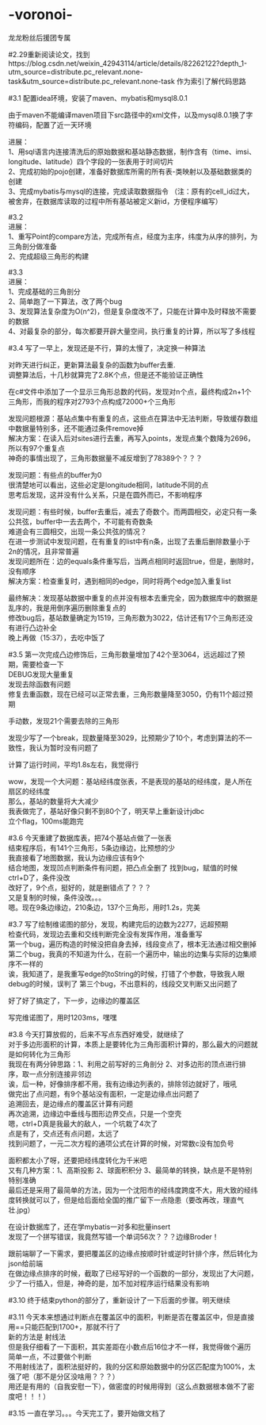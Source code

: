 # -voronoi-
龙龙粉丝后援团专属

#2.29重新阅读论文，找到https://blog.csdn.net/weixin_42943114/article/details/82262122?depth_1-utm_source=distribute.pc_relevant.none-task&utm_source=distribute.pc_relevant.none-task
作为索引了解代码思路

#3.1 
配置idea环境，安装了maven、mybatis和mysql8.0.1

由于maven不能编译maven项目下src路径中的xml文件，以及mysql8.0.1换了字符编码，配置了近一天环境 
 
进展：  
1、用sql语言内连接清洗后的原始数据和基站静态数据，制作含有（time、imsi、longitude、latitude）四个字段的一张表用于时间切片  
2、完成初始的pojo创建，准备好数据库所需的所有表-类映射以及基础数据类的创建  
3、完成mybatis与mysql的连接，完成读取数据指令
（注：原有的cell_id过大，被舍弃，在数据库读取的过程中所有基站被定义新id，方便程序编写）
      
#3.2  
进展：  
1、重写Point的compare方法，完成所有点，经度为主序，纬度为从序的排列，为三角剖分做准备  
2、完成超级三角形的构建  

#3.3  
进展：  
1、完成基础的三角剖分  
2、简单跑了一下算法，改了两个bug  
3、发现算法复杂度为O(n^2)，但是复杂度改不了，只能在计算中及时释放不需要的数据  
4、对最复杂的部分，每次都要开辟大量空间，执行重复的计算，所以写了多线程

#3.4
写了一早上，发现还是不行，算的太慢了，决定换一种算法  

对昨天进行纠正，更新算法最复杂的函数为buffer去重.  
调整算法后，十几秒就算完了2.8K个点，但是还不能验证正确性  

在c#文件中添加了一个显示三角形总数的代码，发现对n个点，最终构成2n+1个三角形，而我的程序对2793个点构成72000+个三角形  

发现问题根源：基站点集中有重复的点，这些点在算法中无法判断，导致缓存数组中数据量特别多，还不能通过条件remove掉  
解决方案：在读入后对sites进行去重，再写入points，发现点集个数降为2696，所以有97个重复点  
神奇的事情出现了，三角形数据量不减反增到了78389个？？？

发现问题：有些点的buffer为0  
很清楚地可以看出，这些必定是longitude相同，latitude不同的点  
思考后发现，这并没有什么关系，只是在圆外而已，不影响程序 

发现问题：有些时候，buffer去重后，减去了奇数个。而两圆相交，必定只有一条公共弦，buffer中一去去两个，不可能有奇数条  
难道会有三圆相交，出现一条公共弦的情况？  
在进一步测试中发现问题，在有重复的list中有n条，出现了去重后删除数量小于2n的情况，且非常普遍  
发现问题所在：边的equals条件重写后，当两点相同时返回true，但是，删除时，没有顺序  
解决方案：检查重复时，遇到相同的edge，同时将两个edge加入重复list

最终解决：发现基站数据中重复的点并没有根本去重完全，因为数据库中的数据是乱序的，我是用倒序遍历删除重复点的  
修改bug后，基站数量确定为1519，三角形数为3022，估计还有17个三角形还没有进行凸边补全  
晚上再做（15:37），去吃中饭了

#3.5
第一次完成凸边修饰后，三角形数量增加了42个至3064，远远超过了预期，需要检查一下  
DEBUG发现大量重复  
发现去除函数有问题  
修复去重函数，现在已经可以正常去重，三角形数量降至3050，仍有11个超过预期  

手动数，发现21个需要去除的三角形

发现少写了一个break，现数量降至3029，比预期少了10个，考虑到算法的不一致性，我认为暂时没有问题了  

计算了运行时间，平均1.8s左右，我觉得行

wow，发现一个大问题：基站经纬度张表，不是表现的基站的经纬度，是人所在扇区的经纬度  
那么，基站的数量将大大减少  
我表做完了，基站好像只剩不到80个了，明天早上重新设计jdbc  
立个flag，100ms能跑完

#3.6
今天重建了数据库表，把74个基站点做了一张表  
结束程序后，有141个三角形，5条边缘边，比预想的少  
我直接看了地图数据，我认为边缘应该有9个  
结合地图，发现凹点判断条件有问题，把凸点全删了 
找到bug，赋值的时候ctrl+D了，条件没改  
改好了，9个点，挺好的，就是删错点了？？？  
又是复制的时候，条件没改。。。  
嗯。现在9条边缘边，210条边，137个三角形，用时1.2s，完美

#3.7
写了绘制维诺图的部分，发现，构建完后的边数为2277，远超预期  
检查代码，发现边去重和交线判断完全没有发挥作用，准备重写  
第一个bug，遍历构造的时候没把自身去掉，线段变点了，根本无法通过相交删掉  
第二个bug，我真的不知道为什么，在前一个遍历中，输出的边集与实际的边集顺序不一样的  
诶，我知道了，是我重写edge的toString的时候，打错了个参数，导致我人眼debug的时候，误判了
第三个bug，不出意料的，线段交叉判断又出问题了

好了好了搞定了，下一步，边缘边的覆盖区

写完维诺图了，用时1203ms，嘿嘿

#3.8
今天打算放假的，后来不写点东西好难受，就继续了  
对于多边形面积的计算，本质上是要转化为三角形面积计算的，那么最大的问题就是如何转化为三角形  
我现在有两分钟思路：1、利用之前写好的三角剖分 2、对多边形的顶点进行排序，取一点分别连接非邻边  
诶，后一种，好像排序都不用，我有边缘边列表的，排除邻边就好了，哦吼  
做完出了点问题，有9个基站没有面积，一定是边缘点出问题了  
追溯回去，是边缘点的覆盖区计算有问题  
再次追溯，边缘边中垂线与图形边界交点，只是一个空壳  
嗯，ctrl+D真是我最大的敌人，一个坑栽了4次了  
点是有了，交点还有点问题，太远了  
找到问题了，一元二次方程的通项公式在计算的时候，对常数c没有加负号

面积都太小了呀，还要把经纬度转化为千米吧  
又有几种方案：1、高斯投影  2、球面积积分  3、最简单的转换，缺点是不是特别特别准确  
最后还是采用了最简单的方法，因为一个沈阳市的经纬度跨度不大，用大致的经纬度转换就可以了，但是给后面给全国的推广留下一点隐患（要改再改，理直气壮.jpg）

在设计数据库了，还在学mybatis一对多和批量insert  
发现了一个拼写错误，我竟然写错一个单词56次？？？边缘Broder！ 

跟前端聊了一下需求，要把覆盖区的边缘点按顺时针或逆时针排个序，然后转化为json给前端  
在做边缘点排序的时候，截取了已经写好的一个函数的一部分，发现出了大问题，少了一行插入，但是，神奇的是，加不加对程序运行结果没有影响

#3.10
终于结束python的部分了，重新设计了一下后面的步骤。明天继续

#3.11
今天本来想通过判断点在覆盖区中的面积，判断是否在覆盖区中，但是直接用==只能匹配到1700+，那就不行了  
新的方法是  射线法  
但是我仔细看了一下面积，其实差距在小数点后16位才不一样，我觉得做个遍历简单一点，不过要做个判断  
不用射线法了，面积法挺好的，我的分区和原始数据中的分区匹配度为100%，太强了吧（那不是分区没啥用？？？）  
用还是有用的（自我安慰一下），做密度的时候用得到（这么点数据根本做不了密度吧！！！）

#3.15
一直在学习。。。今天完工了，要开始做文档了
